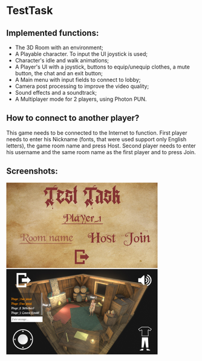 # TestTask
 
## Implemented functions:

- The 3D Room with an environment;
- A Playable character. To input the UI joystick is used;
- Character's idle and walk animations;
- A Player's UI with a joystick, buttons to equip/unequip clothes, a mute button, the chat and an exit button;
- A Main menu with input fields to connect to lobby;
- Camera post processing to improve the video quality;
- Sound effects and a soundtrack;
- A Multiplayer mode for 2 players, using Photon PUN.

## How to connect to another player?

This game needs to be connected to the Internet to function. First player needs to enter his Nickname (fonts, that were used support only English letters), the game room name and press Host. Second player needs to enter his username and the same room name as the first player and to press Join.

## Screenshots:
<p float="left">
<img src="Screenshots/Screen1.jpg" width="400" />
<img src="Screenshots/Screen2.jpg" width="400" />
</p>

